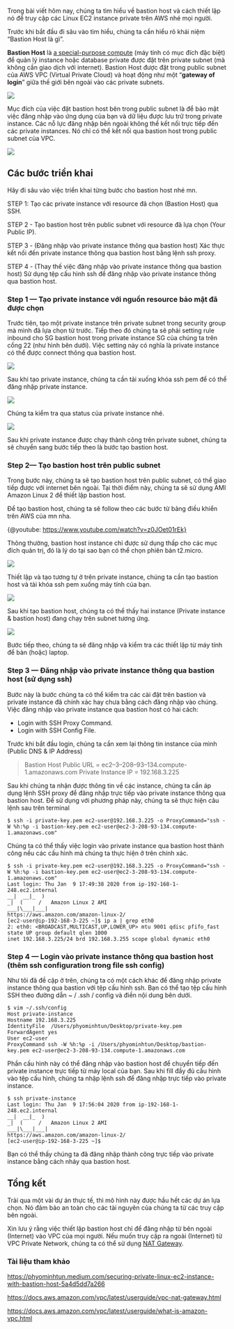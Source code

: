 Trong bài viết hôm nay, chúng ta tìm hiểu về bastion host và cách thiết lập nó để truy cập các Linux EC2 instance private trên AWS nhé mọi người.

Trước khi bắt đầu đi sâu vào tìm hiểu, chúng ta cần hiểu rõ khái niệm “Bastion Host là gì”.

**Bastion Host** là [a special-purpose compute](https://en.wikipedia.org/wiki/Bastion_host) (máy tính có mục đích đặc biệt) để quản lý instance hoặc database private được đặt trên private subnet (mà không cần giao dịch với internet). Bastion Host được đặt trong public subnet của AWS VPC (Virtual Private Cloud) và hoạt động như một “**gateway of login**” giữa thế giới bên ngoài vào các private subnets.

![](https://images.viblo.asia/167358ff-23ce-482b-8cc7-8f265da74853.png)

Mục đích của việc đặt bastion host bên trong public subnet là để bảo mật việc đăng nhập vào ứng dụng của bạn và dữ liệu được lưu trữ trong private instance. Các nỗ lực đăng nhập bên ngoài không thể kết nối trực tiếp đến các private instances. Nó chỉ có thể kết nối qua bastion host trong public subnet của VPC.

![](https://images.viblo.asia/9d88132b-de4f-4623-8137-1e3ed634b003.png)

## Các bước triển khai

Hãy đi sâu vào việc triển khai từng bước cho bastion host nhé mn.

STEP 1: Tạo các private instance với resource đã chọn (Bastion Host) qua SSH.

STEP 2 - Tạo bastion host trên public subnet với resource đã lựa chọn (Your Public IP).

STEP 3 - (Đăng nhập vào private instance thông qua bastion host)  Xác thực kết nối đến private instance thông qua bastion host bằng lệnh ssh proxy.

STEP 4 - (Thay thế việc đăng nhập vào private instance thông qua bastion host) Sử dụng tệp cấu hình ssh để đăng nhập vào private instance thông qua bastion host.

### Step 1 — Tạo private instance với nguồn resource bảo mật đã được chọn

Trước tiên, tạo một private instance trên private subnet trong security group mà mình đã lựa chọn từ trước. Tiếp theo đó chúng ta sẽ phải setting rule inbound cho SG bastion host trong private instance SG của chúng ta trên cổng 22 (như hình bên dưới). Việc setting này có nghĩa là private instance có thể được connect thông qua bastion host.

![](https://images.viblo.asia/1edf751e-9f9e-4e2f-a156-68c053e14cd2.png)

Sau khi tạo private instance, chúng ta cần tải xuống khóa ssh pem để có thể đăng nhập private instance.

![](https://images.viblo.asia/5953548f-1a4d-4a65-8b3d-9809a4ecebdf.png)

Chúng ta kiểm tra qua status của private instance nhé.

![](https://images.viblo.asia/ea65e47a-0572-437c-a3a4-a2a4d5af3067.png)

Sau khi private instance được chạy thành công trên private subnet, chúng ta sẽ chuyển sang bước tiếp theo là bước tạo bastion host.

### Step 2— Tạo bastion host trên public subnet

Trong bước này, chúng ta sẽ tạo bastion host trên public subnet, có thể giao tiếp được với internet bên ngoài. Tại thời điểm này, chúng ta sẽ sử dụng AMI Amazon Linux 2 để thiết lập bastion host.

Để tạo bastion host, chúng ta sẽ follow theo các bước từ bảng điều khiển trên AWS của mn nha.

{@youtube: https://www.youtube.com/watch?v=z0JOet01rEk}

Thông thường, bastion host instance chỉ được sử dụng thấp cho các mục đích quản trị, đó là lý do tại sao bạn có thể chọn phiên bản t2.micro.

![](https://images.viblo.asia/204b3eaf-2a51-4f0c-9387-2ee60e91427f.png)

Thiết lập và tạo tương tự ở trên private instance, chúng ta cần tạo bastion host và tải khóa ssh pem xuống máy tính của bạn.

![](https://images.viblo.asia/c9fe5037-1bf1-4774-ac81-353deaa2d8b7.png)

Sau khi tạo bastion host, chúng ta có thể thấy hai instance (Private instance & bastion host) đang chạy trên subnet tương ứng.

![](https://images.viblo.asia/b45124c2-c0e0-4bd1-8519-b4e058644952.png)

Bước tiếp theo, chúng ta sẽ đăng nhập và kiểm tra các thiết lập từ máy tính để bàn (hoặc) laptop.

### Step 3 — Đăng nhập vào private instance thông qua bastion host (sử dụng ssh)

Bước này là bước chúng ta có thể kiểm tra các cài đặt trên bastion và private instance đã chính xác hay chưa bằng cách đăng nhập vào chúng. Việc đăng nhập vào private instance qua bastion host có hai cách:

* Login with SSH Proxy Command.
* Login with SSH Config File.

Trước khi bắt đầu login, chúng ta cần xem lại thông tin instance của mình (Public DNS & IP Address)

> Bastion Host Public URL = ec2–3–208–93–134.compute-1.amazonaws.com Private Instance IP = 192.168.3.225

Sau khi chúng ta nhận được thông tin về các instance, chúng ta cần áp dụng lệnh SSH proxy để đăng nhập trực tiếp vào private instance thông qua bastion host. Để sử dụng với phương pháp này, chúng ta sẽ thực hiện câu lệnh sau trên terminal

```
$ ssh -i private-key.pem ec2-user@192.168.3.225 -o ProxyCommand="ssh -W %h:%p -i bastion-key.pem ec2-user@ec2-3-208-93-134.compute-1.amazonaws.com"
```

Chúng ta có thể thấy việc login vào private instance qua bastion host thành công nếu các cấu hình mà chúng ta thực hiện ở trên chính xác.

```
$ ssh -i private-key.pem ec2-user@192.168.3.225 -o ProxyCommand="ssh -W %h:%p -i bastion-key.pem ec2-user@ec2-3-208-93-134.compute-1.amazonaws.com"
Last login: Thu Jan  9 17:49:38 2020 from ip-192-168-1-248.ec2.internal
__|  __|_  )
_|  (     /   Amazon Linux 2 AMI
___|\___|___|
https://aws.amazon.com/amazon-linux-2/
[ec2-user@ip-192-168-3-225 ~]$ ip a | grep eth0
2: eth0: <BROADCAST,MULTICAST,UP,LOWER_UP> mtu 9001 qdisc pfifo_fast state UP group default qlen 1000
inet 192.168.3.225/24 brd 192.168.3.255 scope global dynamic eth0
```

### Step 4 — Login vào private instance thông qua bastion host (thêm ssh configuration trong file ssh config)

Như tôi đã đề cập ở trên, chúng ta có một cách khác để đăng nhập private instance thông qua bastion với tệp cấu hình ssh. Bạn có thể tạo tệp cấu hình SSH theo đường dẫn ~ / .ssh / config và điền nội dung bên dưới.

```
$ vim ~/.ssh/config
Host private-instance
Hostname 192.168.3.225
IdentityFile  /Users/phyominhtun/Desktop/private-key.pem
ForwardAgent yes
User ec2-user
ProxyCommand ssh -W %h:%p -i /Users/phyominhtun/Desktop/bastion-key.pem ec2-user@ec2-3-208-93-134.compute-1.amazonaws.com
```

Phần cấu hình này có thể đăng nhập vào bastion host để chuyển tiếp đến private instance trực tiếp từ máy local của bạn. Sau khi fill đầy đủ cấu hình vào tệp cấu hình, chúng ta nhập lệnh ssh để đăng nhập trực tiếp vào private instance.

```
$ ssh private-instance
Last login: Thu Jan  9 17:56:04 2020 from ip-192-168-1-248.ec2.internal
__|  __|_  )
_|  (     /   Amazon Linux 2 AMI
___|\___|___|
https://aws.amazon.com/amazon-linux-2/
[ec2-user@ip-192-168-3-225 ~]$
```

Bạn có thể thấy chúng ta đã đăng nhập thành công trực tiếp vào private instance bằng cách nhảy qua bastion host.

## Tổng kết

Trải qua một vài dự án thực tế, thì mô hình này được hầu hết các dự án lựa chọn. Nó đảm bảo an toàn cho các tài nguyên của chúng ta từ các truy cập bên ngoài.

Xin lưu ý rằng việc thiết lập bastion host chỉ để đăng nhập từ  bên ngoài (Internet) vào VPC của mọi người. Nếu muốn truy cập ra ngoài (Internet) từ VPC Private Network, chúng ta có thể sử dụng [NAT Gateway](https://docs.aws.amazon.com/vpc/latest/userguide/vpc-nat-gateway.html). 

### Tài liệu tham khảo

https://phyominhtun.medium.com/securing-private-linux-ec2-instance-with-bastion-host-5a4d5dd7a266

https://docs.aws.amazon.com/vpc/latest/userguide/vpc-nat-gateway.html

https://docs.aws.amazon.com/vpc/latest/userguide/what-is-amazon-vpc.html